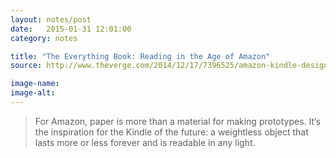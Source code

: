 ```yaml
---
layout: notes/post
date:   2015-01-31 12:01:00
category: notes

title: "The Everything Book: Reading in the Age of Amazon"
source: http://www.theverge.com/2014/12/17/7396525/amazon-kindle-design-lab-audible-hachette

image-name: 
image-alt:
---
```


>For Amazon, paper is more than a material for making prototypes. It’s the inspiration for the Kindle of the future: a weightless object that lasts more or less forever and is readable in any light.